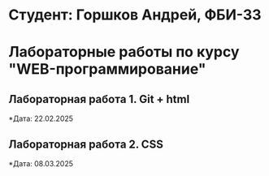 # Студент: Горшков Андрей, ФБИ-33

# Лабораторные работы по курсу "WEB-программирование"

## Лабораторная работа 1. Git + html

*Дата: 22.02.2025

## Лабораторная работа 2. СSS

*Дата: 08.03.2025

